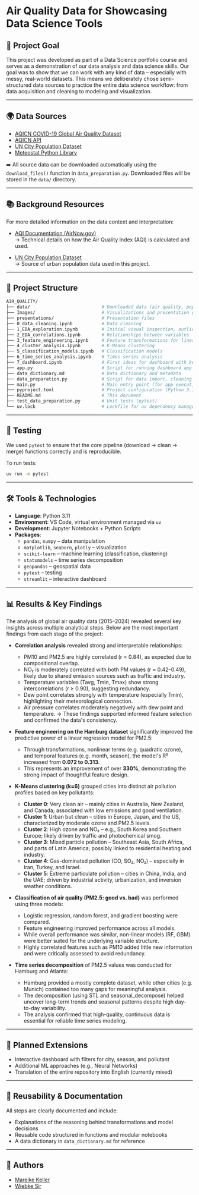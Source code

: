# Air Quality Data for Showcasing Data Science Tools

## 📌 Project Goal

This project was developed as part of a Data Science portfolio course and serves as a demonstration of our data analysis and data science skills. Our goal was to show that we can work with any kind of data – especially with messy, real-world datasets. This means we deliberately chose semi-structured data sources to practice the entire data science workflow: from data acquisition and cleaning to modeling and visualization.

---

## 🌍 Data Sources

- [AQICN COVID-19 Global Air Quality Dataset](https://aqicn.org/data-platform/covid19/)
- [AQICN API](https://aqicn.org/api/de/)
- [UN City Population Dataset](https://datahub.io/core/population-city#unsd-citypopulation-year-both)
- [Meteostat Python Library](https://dev.meteostat.net/)

➡️ All source data can be downloaded automatically using the `download_files()` function in `data_preparation.py`. Downloaded files will be stored in the `data/` directory.

---

## 📚 Background Resources

For more detailed information on the data context and interpretation:

- [AQI Documentation (AirNow.gov)](https://document.airnow.gov/technical-assistance-document-for-the-reporting-of-daily-air-quailty.pdf)  
  → Technical details on how the Air Quality Index (AQI) is calculated and used.

- [UN City Population Dataset](https://datahub.io/core/population-city#unsd-citypopulation-year-both)  
  → Source of urban population data used in this project.

---

## 🧱 Project Structure

```bash
AIR_QUALITY/
├── data/                           # Downloaded data (air quality, population, weather)
├── Images/                         # Visualizations and presentation graphics
├── presentations/                  # Presentation files
├── 0_data_cleaning.ipynb           # Data cleaning
├── 1_EDA_exploration.ipynb         # Initial visual inspection, outlier removal
├── 2_EDA_correlations.ipynb        # Relationships between variables
├── 3_feature_engineering.ipynb     # Feature transformations for linear regression
├── 4_cluster_analysis.ipynb        # K-Means clustering
├── 5_classification_models.ipynb   # Classification models
├── 6_time_series_analysis.ipynb    # Times series analysis
├── 7_dashboard.ipynb               # First ideas for dashboard with key visuals
├── app.py                          # Script for running dashboard app 
├── data_dictionary.md              # Data dictionary and metadata
├── data_preparation.py             # Script for data import, cleaning and transformation
├── main.py                         # Main entry point (for app execution)
├── pyproject.toml                  # Project configuration (Python 3.11, dependencies)
├── README.md                       # This document
├── test_data_preparation.py        # Unit tests (pytest)
└── uv.lock                         # Lockfile for uv dependency manager
```

---

## 🧪 Testing

We used `pytest` to ensure that the core pipeline (download → clean → merge) functions correctly and is reproducible.

To run tests:

```bash
uv run -m pytest
```

---

## 🛠️ Tools & Technologies

- **Language**: Python 3.11
- **Environment**: VS Code, virtual environment managed via `uv`
- **Development**: Jupyter Notebooks + Python Scripts
- **Packages**:
  - `pandas`, `numpy` – data manipulation
  - `matplotlib`, `seaborn`, `plotly` – visualization
  - `scikit-learn` – machine learning (classification, clustering)
  - `statsmodels` – time series decomposition
  - `geopandas` – geospatial data
  - `pytest` – testing
  - `streamlit` – interactive dashboard

---

## 📊 Results & Key Findings

The analysis of global air quality data (2015–2024) revealed several key insights across multiple analytical steps. Below are the most important findings from each stage of the project:

- **Correlation analysis** revealed strong and interpretable relationships:
  - PM10 and PM2.5 are highly correlated (r = 0.84), as expected due to compositional overlap.
  - NO₂ is moderately correlated with both PM values (r ≈ 0.42–0.49), likely due to shared emission sources such as traffic and industry.
  - Temperature variables (Tavg, Tmin, Tmax) show strong intercorrelations (r ≥ 0.90), suggesting redundancy.
  - Dew point correlates strongly with temperature (especially Tmin), highlighting their meteorological connection.
  - Air pressure correlates moderately negatively with dew point and temperature.
  → These findings supported informed feature selection and confirmed the data's consistency.

- **Feature engineering on the Hamburg dataset** significantly improved the predictive power of a linear regression model for PM2.5:
  - Through transformations, nonlinear terms (e.g. quadratic ozone), and temporal features (e.g. month, season), the model's R² increased from **0.072 to 0.313**.
  - This represents an improvement of over **330%**, demonstrating the strong impact of thoughtful feature design.

- **K-Means clustering (k=6)** grouped cities into distinct air pollution profiles based on key pollutants:
  - **Cluster 0**: Very clean air – mainly cities in Australia, New Zealand, and Canada; associated with low emissions and good ventilation.
  - **Cluster 1**: Urban but clean – cities in Europe, Japan, and the US, characterized by moderate ozone and PM2.5 levels.
  - **Cluster 2**: High ozone and NO₂ – e.g., South Korea and Southern Europe; likely driven by traffic and photochemical smog.
  - **Cluster 3**: Mixed particle pollution – Southeast Asia, South Africa, and parts of Latin America; possibly linked to residential heating and industry.
  - **Cluster 4**: Gas-dominated pollution (CO, SO₂, NO₂) – especially in Iran, Turkey, and Israel.
  - **Cluster 5**: Extreme particulate pollution – cities in China, India, and the UAE; driven by industrial activity, urbanization, and inversion weather conditions.

- **Classification of air quality (PM2.5: good vs. bad)** was performed using three models:
  - Logistic regression, random forest, and gradient boosting were compared.
  - Feature engineering improved performance across all models.
  - While overall performance was similar, non-linear models (RF, GBM) were better suited for the underlying variable structure.
  - Highly correlated features such as PM10 added little new information and were critically assessed to avoid redundancy.

- **Time series decomposition** of PM2.5 values was conducted for Hamburg and Atlanta:
  - Hamburg provided a mostly complete dataset, while other cities (e.g. Munich) contained too many gaps for meaningful analysis.
  - The decomposition (using STL and seasonal_decompose) helped uncover long-term trends and seasonal patterns despite high day-to-day variability.
  - The analysis confirmed that high-quality, continuous data is essential for reliable time series modeling.

---


## 🚧 Planned Extensions

- Interactive dashboard with filters for city, season, and pollutant
- Additional ML approaches (e.g., Neural Networks)
- Translation of the entire repository into English (currently mixed)

---

## 📖 Reusability & Documentation

All steps are clearly documented and include:
- Explanations of the reasoning behind transformations and model decisions
- Reusable code structured in functions and modular notebooks
- A data dictionary in `data_dictionary.md` for reference

---

## 🤝 Authors

- [Mareike Keller](https://github.com/Mareike-K)  
- [Wiebke Sir](https://github.com/whypkey)